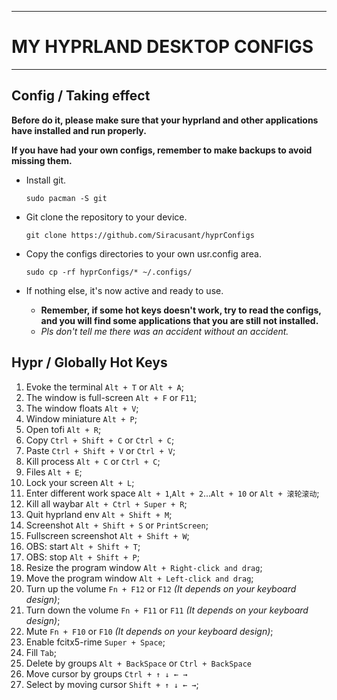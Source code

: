 - - -

# MY HYPRLAND DESKTOP CONFIGS

- - -

## Config / Taking effect

**Before do it, please make sure that your hyprland and other applications have installed and run properly.**

**If you have had your own configs, remember to make backups to avoid missing them.**

- Install git.

      sudo pacman -S git

- Git clone the repository to your device.

      git clone https://github.com/Siracusant/hyprConfigs

- Copy the configs directories to your own usr.config area.

      sudo cp -rf hyprConfigs/* ~/.configs/

- If nothing else, it's now active and ready to use.

    - **Remember, if some hot keys doesn't work, try to read the configs, and you will find some applications that you are still not installed.**
    - *Pls don't tell me there was an accident without an accident.*

## Hypr / Globally Hot Keys
1. Evoke the terminal `Alt + T` or `Alt + A`;
2. The window is full-screen `Alt + F` or `F11`;
3. The window floats `Alt + V`;
4. Window miniature `Alt + P`;
5. Open tofi `Alt + R`;
6. Copy `Ctrl + Shift + C` or `Ctrl + C`;
7. Paste `Ctrl + Shift + V` or `Ctrl + V`;
8. Kill process `Alt + C` or `Ctrl + C`;
9. Files `Alt + E`;
10. Lock your screen `Alt + L`;
11. Enter different work space `Alt + 1`,`Alt + 2`...`Alt + 10` or `Alt + 滚轮滚动`;
12. Kill all waybar `Alt + Ctrl + Super + R`;
13. Quit hyprland env `Alt + Shift + M`;
14. Screenshot `Alt + Shift + S` or `PrintScreen`;
15. Fullscreen screenshot `Alt + Shift + W`;
16. OBS: start `Alt + Shift + T`;
17. OBS: stop  `Alt + Shift + P`;
18. Resize the program window `Alt + Right-click and drag`;
19. Move the program window `Alt + Left-click and drag`;
20. Turn up the volume `Fn + F12` or `F12` *(It depends on your keyboard design)*;
21. Turn down the volume `Fn + F11` or `F11` *(It depends on your keyboard design)*;
22. Mute `Fn + F10` or `F10` *(It depends on your keyboard design)*;
23. Enable fcitx5-rime `Super + Space`;
24. Fill `Tab`;
25. Delete by groups `Alt + BackSpace` or `Ctrl + BackSpace`
26. Move cursor by groups `Ctrl + ↑ ↓ ← →`
27. Select by moving cursor `Shift + ↑ ↓ ← →`;
